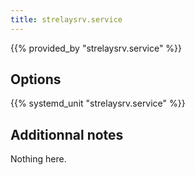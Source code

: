 ```yaml
---
title: strelaysrv.service
---
```


{{% provided_by "strelaysrv.service" %}}

## Options

{{% systemd_unit "strelaysrv.service" %}}

## Additionnal notes

Nothing here.